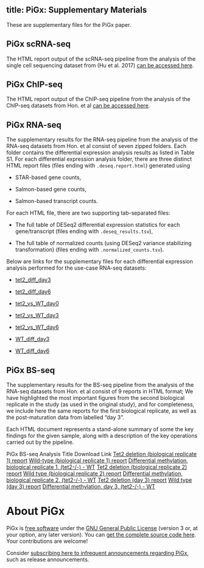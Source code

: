 title: PiGx: Supplementary Materials
---

These are supplementary files for the PiGx paper.


## PiGx scRNA-seq

The HTML report output of the scRNA-seq pipeline from the analysis of
the single cell sequencing dataset from (Hu et al. 2017) [can be
accessed
here](http://bimsbstatic.mdc-berlin.de/akalin/PiGx/supplementary_material/scrnaseq/mm10.scRNA-Seq.report.html).


## PiGx ChIP-seq

The HTML report output of the ChIP-seq pipeline from the analysis of
the ChIP-seq datasets from Hon. et al [can be accessed here](http://bimsbstatic.mdc-berlin.de/akalin/PiGx/supplementary_material/chipseq/ChIP_Seq_Report.html).


## PiGx RNA-seq

The supplementary results for the RNA-seq pipeline from the analysis
of the RNA-seq datasets from Hon. et al consist of seven zipped
folders. Each folder contains the differential expression analysis
results as listed in Table S1. For each differential expression
analysis folder, there are three distinct HTML report files (files
ending with `.deseq.report.html`) generated using

- STAR-based gene counts,

- Salmon-based gene counts,

- Salmon-based transcript counts.

For each HTML file, there are two supporting tab-separated
files:

- The full table of DESeq2 differential expression statistics for each
  gene/transcript (files ending with `.deseq_results.tsv`),

- The full table of normalized counts (using DESeq2 variance
  stabilizing transformation) (files ending with
  `.normalized_counts.tsv`).

Below are links for the supplementary files for each differential
expression analysis performed for the use-case RNA-seq datasets:

- [tet2_diff_day3](http://bimsbstatic.mdc-berlin.de/akalin/PiGx/supplementary_material/rnaseq/tet2_diff_day3.tgz)

- [tet2_diff_day6](http://bimsbstatic.mdc-berlin.de/akalin/PiGx/supplementary_material/rnaseq/tet2_diff_day6.tgz)

- [tet2_vs_WT_day0](http://bimsbstatic.mdc-berlin.de/akalin/PiGx/supplementary_material/rnaseq/tet2_vs_WT_day0.tgz)

- [tet2_vs_WT_day3](http://bimsbstatic.mdc-berlin.de/akalin/PiGx/supplementary_material/rnaseq/tet2_vs_WT_day3.tgz)

- [tet2_vs_WT_day6](http://bimsbstatic.mdc-berlin.de/akalin/PiGx/supplementary_material/rnaseq/tet2_vs_WT_day6.tgz)

- [WT_diff_day3](http://bimsbstatic.mdc-berlin.de/akalin/PiGx/supplementary_material/rnaseq/WT_diff_day3.tgz)

- [WT_diff_day6](http://bimsbstatic.mdc-berlin.de/akalin/PiGx/supplementary_material/rnaseq/WT_diff_day6.tgz)


## PiGx BS-seq

The supplementary results for the BS-seq pipeline from the analysis of
the RNA-seq datasets from Hon. et al consist of 9 reports in HTML
format; We have highlighted the most important figures from the second
biological replicate in the study (as used in the original study), and
for completeness, we include here the same reports for the first
biological replicate, as well as the post-maturation data from
labelled “day 3”.

Each HTML document represents a stand-alone summary of some the key
findings for the given sample, along with a description of the key
operations carried out by the pipeline.

PiGx BS-seq Analysis Title
Download Link
[Tet2 deletion (biological replicate 1) report](http://bimsbstatic.mdc-berlin.de/akalin/PiGx/supplementary_material/bsseq/tet2_se_bt2.sorted.deduped_mm10_canon_final.html)
[Wild-type (biological replicate 1) report](http://bimsbstatic.mdc-berlin.de/akalin/PiGx/supplementary_material/bsseq/WT_se_bt2.sorted.deduped_mm10_canon_final.html)
[Differential methylation, biological replicate 1, (tet2-/-)  - WT](http://bimsbstatic.mdc-berlin.de/akalin/PiGx/supplementary_material/bsseq/diffmeth-report.0vs1.html)
[Tet2 deletion (biological replicate 2) report](http://bimsbstatic.mdc-berlin.de/akalin/PiGx/supplementary_material/bsseq/tet2-brep2_se_bt2.sorted.deduped_mm10_canon_final.html)
[Wild type (biological replicate 2) report](http://bimsbstatic.mdc-berlin.de/akalin/PiGx/supplementary_material/bsseq/WT-brep2_se_bt2.sorted.deduped_mm10_canon_final.html)
[Differential methylation, biological replicate 2, (tet2-/-)  - WT](http://bimsbstatic.mdc-berlin.de/akalin/PiGx/supplementary_material/bsseq/diffmeth-report.4vs5.html)
[Tet2 deletion (day 3) report](http://bimsbstatic.mdc-berlin.de/akalin/PiGx/supplementary_material/bsseq/tet2-day3_se_bt2.sorted.deduped_mm10_canon_final.html)
[Wild type (day 3) report](http://bimsbstatic.mdc-berlin.de/akalin/PiGx/supplementary_material/bsseq/WT-day3_se_bt2.sorted.deduped_mm10_canon_final.html)
[Differential methylation, day 3, (tet2-/-)  - WT](http://bimsbstatic.mdc-berlin.de/akalin/PiGx/supplementary_material/bsseq/diffmeth-report.2vs3.html)


# About PiGx

PiGx is [free
software](https://www.fsf.org/about/what-is-free-software) under the
[GNU General Public License](https://www.gnu.org/licenses/gpl.html)
(version 3 or, at your option, any later version).  You can [get the
complete source code here](https://github.com/BIMSBbioinfo/pigx).
Your contributions are welcome!

Consider [subscribing here to infrequent announcements regarding
PiGx](https://groups.google.com/forum/#!forum/pigx-announcements/join),
such as release announcements.
